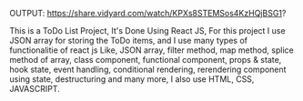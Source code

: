OUTPUT: https://share.vidyard.com/watch/KPXs8STEMSos4KzHQjBSG1?

This is a ToDo List Project,
It's Done Using React JS,
For this project I use JSON array for storing the ToDo items,
and I use many types of functionalitie of react js Like,
JSON array,
filter method,
map method,
splice method of array,
class component,
functional component,
props & state,
hook state,
event handling,
conditional rendering,
rerendering component using state,
destructuring
and many more,
I also use HTML, CSS, JAVASCRIPT.
